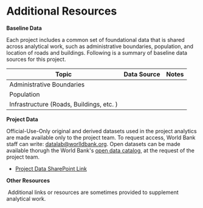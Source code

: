 # Additional Resources

**Baseline Data**

Each project includes a common set of foundational data that is shared across analytical work, such as administrative boundaries, population, and location of roads and buildings. Following is a summary of baseline data sources for this project.

| Topic                                    | Data Source | Notes |
| ---------------------------------------- | ----------- | ----- |
| Administrative Boundaries                |             |       |
| Population                               |             |       |
| Infrastructure (Roads, Buildings, etc. ) |             |       |

**Project Data**

Official-Use-Only original and derived datasets used in the project analytics are made available only to the project team. To request access, World Bank staff can write: datalab@worlldbank.org. Open datasets can be made available thorugh the World Bank's [open data catalog](https://datacatalog.worldbank.org/), at the request of the project team.

* [Project Data SharePoint Link](https://worldbankgroup.sharepoint.com/:f:/r/teams/DevelopmentDataPartnershipCommunity-WBGroup/Shared%20Documents/Projects/Data%20Lab/Myanmar%20Economic%20Monitor?csf=1&web=1&e=pyzHxK)

**Other Resources**

​	Additional links or resources are sometimes provided to supplement analytical work.
